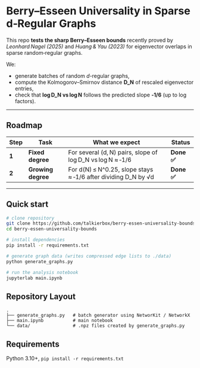 # Berry–Esseen Universality in Sparse d‑Regular Graphs

This repo **tests the sharp Berry–Esseen bounds** recently proved by  
*Leonhard Nagel (2025)* and *Huang & Yau (2023)* for eigenvector overlaps in sparse random‑regular graphs.

We:

* generate batches of random *d*-regular graphs,
* compute the Kolmogorov–Smirnov distance **D_N** of rescaled eigenvector entries,
* check that **log D_N vs log N** follows the predicted slope **‑1/6** (up to log factors).

---

## Roadmap

| Step | Task | What we expect | Status |
|------|------|----------------|--------|
| **1** | **Fixed degree** | For several (d, N) pairs, slope of log D_N vs log N ≈ ‑1/6 | **Done ✅** |
| **2** | **Growing degree** | For d(N) ≤ N^0.25, slope stays ≈ ‑1/6 after dividing D_N by √d |  **Done ✅** |

---

## Quick start

```bash
# clone repository
git clone https://github.com/talkierbox/berry-essen-universality-bounds
cd berry-essen-universality-bounds

# install dependencies
pip install -r requirements.txt

# generate graph data (writes compressed edge lists to ./data)
python generate_graphs.py

# run the analysis notebook
jupyterlab main.ipynb
```

## Repository Layout
```
.
├── generate_graphs.py   # batch generator using NetworKit / NetworkX
├── main.ipynb           # main notebook
└── data/                # .npz files created by generate_graphs.py
```

## Requirements
Python 3.10+, `pip install -r requirements.txt`
